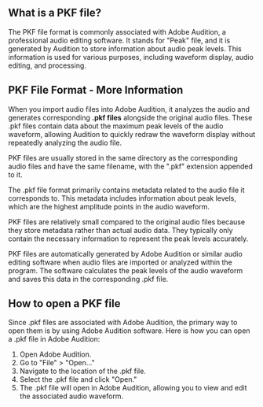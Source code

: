 ## What is a PKF file?

The PKF file format is commonly associated with Adobe Audition, a professional audio editing software. It stands for "Peak" file, and it is generated by Audition to store information about audio peak levels. This information is used for various purposes, including waveform display, audio editing, and processing.

## PKF File Format - More Information

When you import audio files into Adobe Audition, it analyzes the audio and generates corresponding **.pkf files** alongside the original audio files. These .pkf files contain data about the maximum peak levels of the audio waveform, allowing Audition to quickly redraw the waveform display without repeatedly analyzing the audio file.

PKF files are usually stored in the same directory as the corresponding audio files and have the same filename, with the ".pkf" extension appended to it.

The .pkf file format primarily contains metadata related to the audio file it corresponds to. This metadata includes information about peak levels, which are the highest amplitude points in the audio waveform. 

PKF files are relatively small compared to the original audio files because they store metadata rather than actual audio data. They typically only contain the necessary information to represent the peak levels accurately.

PKF files are automatically generated by Adobe Audition or similar audio editing software when audio files are imported or analyzed within the program. The software calculates the peak levels of the audio waveform and saves this data in the corresponding .pkf file.

## How to open a PKF file

Since .pkf files are associated with Adobe Audition, the primary way to open them is by using Adobe Audition software. Here is how you can open a .pkf file in Adobe Audition:

1. Open Adobe Audition.
1. Go to "File" > "Open..."
1. Navigate to the location of the .pkf file.
1. Select the .pkf file and click "Open."
1. The .pkf file will open in Adobe Audition, allowing you to view and edit the associated audio waveform.
